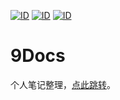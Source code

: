 [![ID](https://img.shields.io/badge/ID-strongnine-orange)](https://github.com/strongnine) [![ID](https://img.shields.io/badge/website-9Doc-orange)](https://strongnine.github.io/9Docs/dev/) [![ID](https://img.shields.io/badge/version-v0.6.1-orange)](https://strongnine.github.io/9Docs/dev/) 

# 9Docs

个人笔记整理，[点此跳转](https://strongnine.github.io/9Docs/dev/)。

